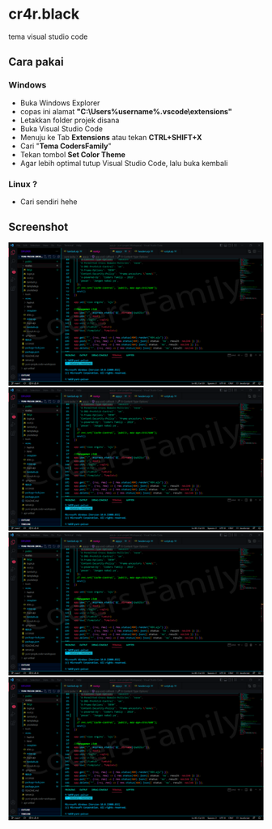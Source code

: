 # cr4r.black
tema visual studio code

## Cara pakai
### Windows
- Buka Windows Explorer
- copas ini alamat <b>"C:\Users\%username%\.vscode\extensions\"</b>
- Letakkan folder projek disana
- Buka Visual Studio Code
- Menuju ke Tab <b>Extensions</b> atau tekan <b>CTRL+SHIFT+X</b>
- Cari "<b>Tema CodersFamily</b>"
- Tekan tombol <b>Set Color Theme</b>
- Agar lebih optimal tutup Visual Studio Code, lalu buka kembali

### Linux ?
- Cari sendiri hehe

## Screenshot
[<img weight="500" src="./asset/ss-1.png" alt="SS-1"/>](./asset/ss-1.png)
[<img weight="500" src="./asset/ss-1.png" alt="SS-2"/>](./asset/ss-2.png)
[<img weight="500" src="./asset/ss-1.png" alt="SS-3"/>](./asset/ss-3.png)
[<img weight="500" src="./asset/ss-1.png" alt="SS-4"/>](./asset/ss-4.png)
